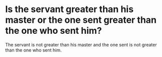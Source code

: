 # Is the servant greater than his master or the one sent greater than the one who sent him?

The servant is not greater than his master and the one sent is not greater than the one who sent him.
